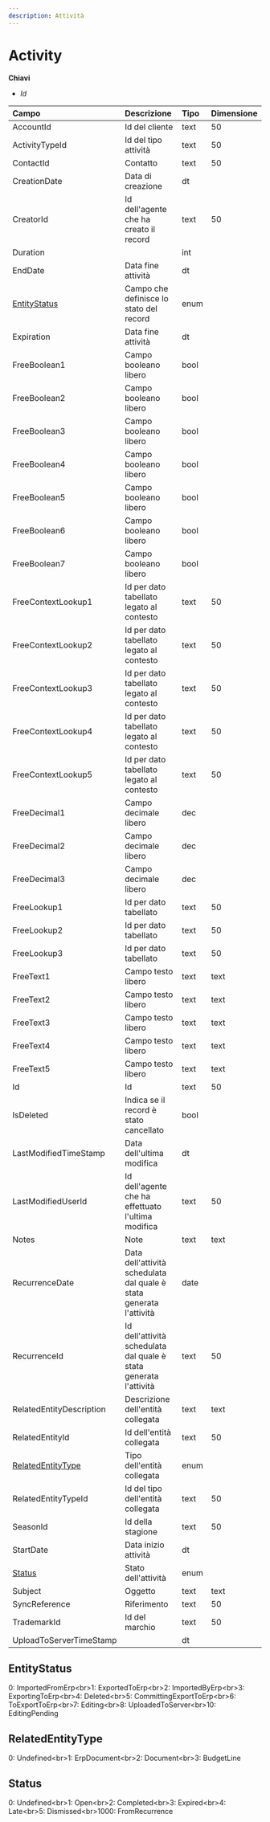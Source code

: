 ```yaml
---
description: Attività
---
```


# Activity

  
 **Chiavi**

* _Id_

| Campo | Descrizione | Tipo | Dimensione |
| :--- | :--- | :--- | :--- |
| AccountId | Id del cliente | text | 50 |
| ActivityTypeId | Id del tipo attività | text | 50 |
| ContactId | Contatto | text | 50 |
| CreationDate | Data di creazione | dt |  |
| CreatorId | Id dell'agente che ha creato il record | text | 50 |
| Duration |  | int |  |
| EndDate | Data fine attività | dt |  |
| [EntityStatus](activity.md#entitystatus) | Campo che definisce lo stato del record | enum |  |
| Expiration | Data fine attività | dt |  |
| FreeBoolean1 | Campo booleano libero | bool |  |
| FreeBoolean2 | Campo booleano libero | bool |  |
| FreeBoolean3 | Campo booleano libero | bool |  |
| FreeBoolean4 | Campo booleano libero | bool |  |
| FreeBoolean5 | Campo booleano libero | bool |  |
| FreeBoolean6 | Campo booleano libero | bool |  |
| FreeBoolean7 | Campo booleano libero | bool |  |
| FreeContextLookup1 | Id per dato tabellato legato al contesto | text | 50 |
| FreeContextLookup2 | Id per dato tabellato legato al contesto | text | 50 |
| FreeContextLookup3 | Id per dato tabellato legato al contesto | text | 50 |
| FreeContextLookup4 | Id per dato tabellato legato al contesto | text | 50 |
| FreeContextLookup5 | Id per dato tabellato legato al contesto | text | 50 |
| FreeDecimal1 | Campo decimale libero | dec |  |
| FreeDecimal2 | Campo decimale libero | dec |  |
| FreeDecimal3 | Campo decimale libero | dec |  |
| FreeLookup1 | Id per dato tabellato | text | 50 |
| FreeLookup2 | Id per dato tabellato | text | 50 |
| FreeLookup3 | Id per dato tabellato | text | 50 |
| FreeText1 | Campo testo libero | text | text |
| FreeText2 | Campo testo libero | text | text |
| FreeText3 | Campo testo libero | text | text |
| FreeText4 | Campo testo libero | text | text |
| FreeText5 | Campo testo libero | text | text |
| Id | Id | text | 50 |
| IsDeleted | Indica se il record è stato cancellato | bool |  |
| LastModifiedTimeStamp | Data dell'ultima modifica | dt |  |
| LastModifiedUserId | Id dell'agente che ha effettuato l'ultima modifica | text | 50 |
| Notes | Note | text | text |
| RecurrenceDate | Data dell'attività schedulata dal quale è stata generata l'attività | date |  |
| RecurrenceId | Id dell'attività schedulata dal quale è stata generata l'attività | text | 50 |
| RelatedEntityDescription | Descrizione dell'entità collegata | text | text |
| RelatedEntityId | Id dell'entità collegata | text | 50 |
| [RelatedEntityType](activity.md#relatedentitytype) | Tipo dell'entità collegata | enum |  |
| RelatedEntityTypeId | Id del tipo dell'entità collegata | text | 50 |
| SeasonId | Id della stagione | text | 50 |
| StartDate | Data inizio attività | dt |  |
| [Status](activity.md#status) | Stato dell'attività | enum |  |
| Subject | Oggetto | text | text |
| SyncReference | Riferimento | text | 50 |
| TrademarkId | Id del marchio | text | 50 |
| UploadToServerTimeStamp |  | dt |  |

## EntityStatus

0: ImportedFromErp&lt;br&gt;1: ExportedToErp&lt;br&gt;2: ImportedByErp&lt;br&gt;3: ExportingToErp&lt;br&gt;4: Deleted&lt;br&gt;5: CommittingExportToErp&lt;br&gt;6: ToExportToErp&lt;br&gt;7: Editing&lt;br&gt;8: UploadedToServer&lt;br&gt;10: EditingPending

## RelatedEntityType

0: Undefined&lt;br&gt;1: ErpDocument&lt;br&gt;2: Document&lt;br&gt;3: BudgetLine

## Status

0: Undefined&lt;br&gt;1: Open&lt;br&gt;2: Completed&lt;br&gt;3: Expired&lt;br&gt;4: Late&lt;br&gt;5: Dismissed&lt;br&gt;1000: FromRecurrence

